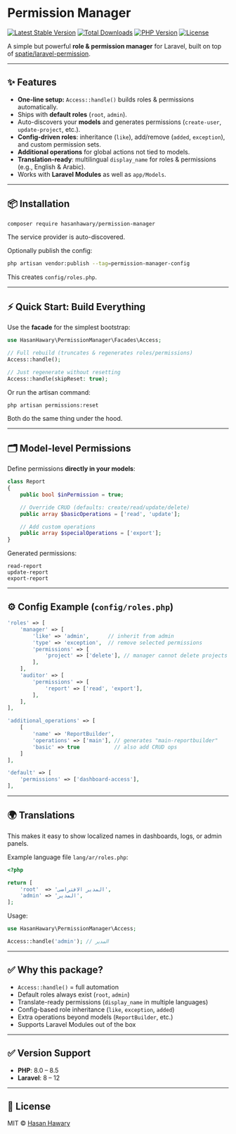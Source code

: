 # Permission Manager

[![Latest Stable Version](https://img.shields.io/packagist/v/hasanhawary/permission-manager.svg)](https://packagist.org/packages/hasanhawary/permission-manager)
[![Total Downloads](https://img.shields.io/packagist/dm/hasanhawary/permission-manager.svg)](https://packagist.org/packages/hasanhawary/permission-manager)
[![PHP Version](https://img.shields.io/packagist/php-v/hasanhawary/permission-manager.svg)](https://packagist.org/packages/hasanhawary/permission-manager)
[![License](https://img.shields.io/badge/license-MIT-blue.svg)](LICENSE)

A simple but powerful **role & permission manager** for Laravel, built on top of [spatie/laravel-permission](https://github.com/spatie/laravel-permission).

---

## ✨ Features

* **One-line setup:** `Access::handle()` builds roles & permissions automatically.
* Ships with **default roles** (`root`, `admin`).
* Auto-discovers your **models** and generates permissions (`create-user`, `update-project`, etc.).
* **Config-driven roles**: inheritance (`like`), add/remove (`added`, `exception`), and custom permission sets.
* **Additional operations** for global actions not tied to models.
* **Translation-ready**: multilingual `display_name` for roles & permissions (e.g., English & Arabic).
* Works with **Laravel Modules** as well as `app/Models`.

---

## 📦 Installation

```bash
composer require hasanhawary/permission-manager
```

The service provider is auto-discovered.

Optionally publish the config:

```bash
php artisan vendor:publish --tag=permission-manager-config
```

This creates `config/roles.php`.

---

## ⚡ Quick Start: Build Everything

Use the **facade** for the simplest bootstrap:

```php
use HasanHawary\PermissionManager\Facades\Access;

// Full rebuild (truncates & regenerates roles/permissions)
Access::handle();

// Just regenerate without resetting
Access::handle(skipReset: true);
```

Or run the artisan command:

```bash
php artisan permissions:reset
```

Both do the same thing under the hood.

---

## 🗂 Model-level Permissions

Define permissions **directly in your models**:

```php
class Report
{
    public bool $inPermission = true;

    // Override CRUD (defaults: create/read/update/delete)
    public array $basicOperations = ['read', 'update'];

    // Add custom operations
    public array $specialOperations = ['export'];
}
```

Generated permissions:

```
read-report
update-report
export-report
```

---

## ⚙️ Config Example (`config/roles.php`)

```php
'roles' => [
    'manager' => [
        'like' => 'admin',      // inherit from admin
        'type' => 'exception',  // remove selected permissions
        'permissions' => [
            'project' => ['delete'], // manager cannot delete projects
        ],
    ],
    'auditor' => [
        'permissions' => [
            'report' => ['read', 'export'],
        ],
    ],
],

'additional_operations' => [
    [
        'name' => 'ReportBuilder',
        'operations' => ['main'], // generates "main-reportbuilder"
        'basic' => true           // also add CRUD ops
    ]
],

'default' => [
    'permissions' => ['dashboard-access'],
],
```

---

## 🌍 Translations

This makes it easy to show localized names in dashboards, logs, or admin panels.

Example language file `lang/ar/roles.php`:

```php
<?php

return [
    'root'  => 'المدير الافتراضى',
    'admin' => 'المدير',
];
```

Usage:

```php
use HasanHawary\PermissionManager\Access;

Access::handle('admin'); // المدير
```

---

## ✅ Why this package?

* `Access::handle()` = full automation
* Default roles always exist (`root`, `admin`)
* Translate-ready permissions (`display_name` in multiple languages)
* Config-based role inheritance (`like`, `exception`, `added`)
* Extra operations beyond models (`ReportBuilder`, etc.)
* Supports Laravel Modules out of the box

---

## ✅ Version Support

- **PHP**: 8.0 – 8.5
- **Laravel**: 8 – 12

---

## 📜 License

MIT © [Hasan Hawary](https://github.com/hasanhawary)
